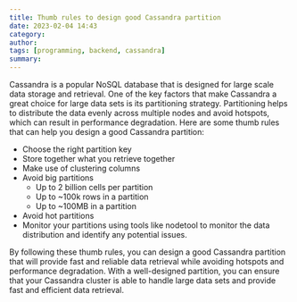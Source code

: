 ```yaml
---
title: Thumb rules to design good Cassandra partition
date: 2023-02-04 14:43
category:
author:
tags: [programming, backend, cassandra]
summary:
---
```


Cassandra is a popular NoSQL database that is designed for large scale data storage and retrieval. One of the key factors that make Cassandra a great choice for large data sets is its partitioning strategy. Partitioning helps to distribute the data evenly across multiple nodes and avoid hotspots, which can result in performance degradation. Here are some thumb rules that can help you design a good Cassandra partition:

* Choose the right partition key
* Store together what you retrieve together
* Make use of clustering columns
* Avoid big partitions
    * Up to 2 billion cells per partition
    * Up to ~100k rows in a partition
    * Up to ~100MB in a partition
* Avoid hot partitions
* Monitor your partitions using tools like nodetool to monitor the data distribution and identify any potential issues.
  
By following these thumb rules, you can design a good Cassandra partition that will provide fast and reliable data retrieval while avoiding hotspots and performance degradation. With a well-designed partition, you can ensure that your Cassandra cluster is able to handle large data sets and provide fast and efficient data retrieval.